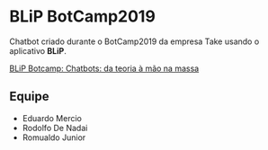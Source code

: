 # BLiP BotCamp2019

Chatbot criado durante o BotCamp2019 da empresa Take usando o aplicativo **BLiP**.

[BLiP Botcamp: Chatbots: da teoria à mão na massa](https://botcamp.blip.ai/)

## Equipe

 - Eduardo Mercio
 - Rodolfo De Nadai
 - Romualdo Junior
 